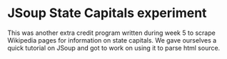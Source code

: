 # JSoup State Capitals experiment

This was another extra credit program written during week 5 to scrape Wikipedia pages for information on state capitals. We gave ourselves a quick tutorial on JSoup and got to work on using it to parse html source.
